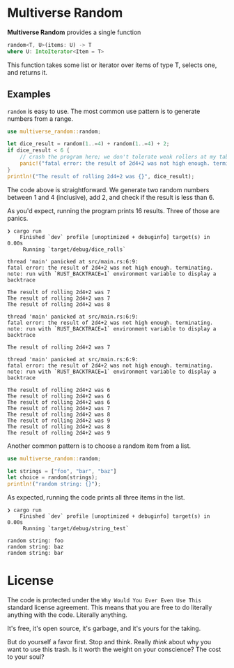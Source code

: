 # Multiverse Random

**Multiverse Random** provides a single function
```rust
random<T, U>(items: U) -> T
where U: IntoIterator<Item = T>
```
This function takes some list or iterator over items of type T, selects one, and returns it.

## Examples
`random` is easy to use.
The most common use pattern is to generate numbers from a range.
```rust
use multiverse_random::random;

let dice_result = random(1..=4) + random(1..=4) + 2;
if dice_result < 6 {
    // crash the program here; we don't tolerate weak rollers at my table
    panic!("fatal error: the result of 2d4+2 was not high enough. terminating.")
}
println!("The result of rolling 2d4+2 was {}", dice_result);
```
The code above is straightforward. We generate two random numbers between 1 and 4 (inclusive), add 2,
and check if the result is less than 6.

As you'd expect, running the program prints 16 results. Three of those are panics.
```
❯ cargo run
    Finished `dev` profile [unoptimized + debuginfo] target(s) in 0.00s
     Running `target/debug/dice_rolls`

thread 'main' panicked at src/main.rs:6:9:
fatal error: the result of 2d4+2 was not high enough. terminating.
note: run with `RUST_BACKTRACE=1` environment variable to display a backtrace

The result of rolling 2d4+2 was 7
The result of rolling 2d4+2 was 7
The result of rolling 2d4+2 was 8

thread 'main' panicked at src/main.rs:6:9:
fatal error: the result of 2d4+2 was not high enough. terminating.
note: run with `RUST_BACKTRACE=1` environment variable to display a backtrace

The result of rolling 2d4+2 was 7

thread 'main' panicked at src/main.rs:6:9:
fatal error: the result of 2d4+2 was not high enough. terminating.
note: run with `RUST_BACKTRACE=1` environment variable to display a backtrace

The result of rolling 2d4+2 was 6
The result of rolling 2d4+2 was 6
The result of rolling 2d4+2 was 6
The result of rolling 2d4+2 was 7
The result of rolling 2d4+2 was 8
The result of rolling 2d4+2 was 9
The result of rolling 2d4+2 was 8
The result of rolling 2d4+2 was 9
```

Another common pattern is to choose a random item from a list.

```rust
use multiverse_random::random;

let strings = ["foo", "bar", "baz"]
let choice = random(strings);
println!("random string: {}");
```
As expected, running the code prints all three items in the list.
```
❯ cargo run
    Finished `dev` profile [unoptimized + debuginfo] target(s) in 0.00s
     Running `target/debug/string_test`

random string: foo
random string: baz
random string: bar
```



# License
The code is protected under the `Why Would You Ever Even Use This` standard license agreement.
This means that you are free to do literally anything with the code. Literally anything.

It's free, it's open source, it's garbage, and it's yours for the taking.

But do yourself a favor first. Stop and think. Really *think* about why you want to use this trash.
Is it worth the weight on your conscience? The cost to your soul?
